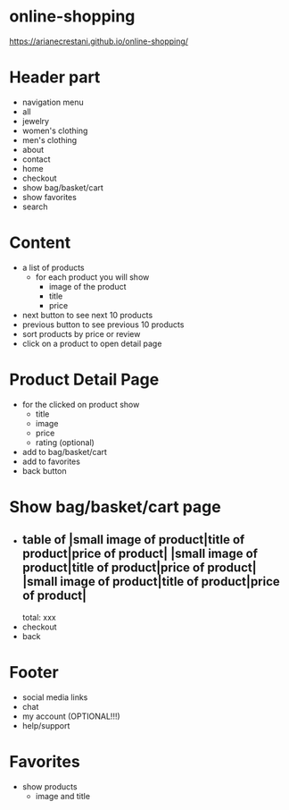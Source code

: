 # online-shopping

 https://arianecrestani.github.io/online-shopping/

# Header part
- navigation menu
 - all
 - jewelry
 - women's clothing
 - men's clothing
- about
- contact
- home
- checkout
- show bag/basket/cart
- show favorites
- search
​
​
# Content
 - a list of products
   - for each product you will show
     - image of the product
     - title
     - price
- next button to see next 10 products
- previous button to see previous 10 products
- sort products by price or review
- click on a product to open detail page
​
# Product Detail Page
- for the clicked on product show
  - title
  - image
  - price
  - rating (optional)
- add to bag/basket/cart
- add to favorites
- back button
​
# Show bag/basket/cart page
- table of 
  |small image of product|title of product|price of product|
  |small image of product|title of product|price of product|
  |small image of product|title of product|price of product|
  ----------------------------------------------------------
  total: xxx
- checkout
- back
​
# Footer
- social media links
- chat
- my account (OPTIONAL!!!)
- help/support
​
# Favorites
- show products
  - image and title
​
